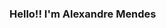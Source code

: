 ### Hello!! I'm Alexandre Mendes

<!--
**alexandremendesbastos/alexandremendesbastos** is a ✨ _special_ ✨ repository because its `README.md` (this file) appears on your GitHub profile.

Here are some ideas to get you started:

- 🔭 I’m currently working on  ...
- 🌱 I’m currently learning data engineering...
- 🤔 I’m looking for help with ...
- 💬 Ask me about ...
- 📫 How to reach me: alexandre.mendes.bastos@outlook.com...
- 😄 Pronouns: he/her...
-->
